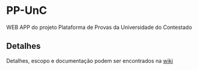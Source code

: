 # PP-UnC
WEB APP do projeto Plataforma de Provas da Universidade do Contestado

## Detalhes
Detalhes, escopo e documentação podem ser encontrados na [wiki](https://github.com/JGabrielGruber/PP-UnC/wiki)
